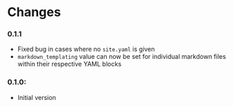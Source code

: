 # Changes

### 0.1.1
  - Fixed bug in cases where no `site.yaml` is given
  - `markdown_templating` value can now be set for individual markdown files within their respective YAML blocks

### 0.1.0:
  - Initial version